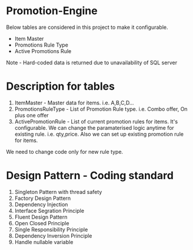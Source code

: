 # Promotion-Engine

Below tables are considered in this project to make it configurable.  
	
- Item Master
- Promotions Rule Type
- Active Promotions Rule

Note - Hard-coded data is returned due to unavailability of SQL server

# Description for tables
 1. ItemMaster - Master data for items. i.e. A,B,C,D...
 2. PromotionsRuleType - List of Promotion Rule type. i.e. Combo offer, On plus one offer
 3. ActivePromotionRule - List of current promotion rules for items. It's configurable. We can change the paramaterised logic anytime for existing rule. i.e. qty,price. Also we can set up existing promotion rule for items.
 
 We need to change code only for new rule type. 

# Design Pattern - Coding standard
 1. Singleton Pattern with thread safety
 2. Factory Design Pattern
 3. Dependency Injection
 4. Interface Segration Principle
 5. Fluent Design Pattern
 6. Open Closed Principle
 7. Single Responsibility Principle
 8. Dependency Inversion Principle
 9. Handle nullable variable
